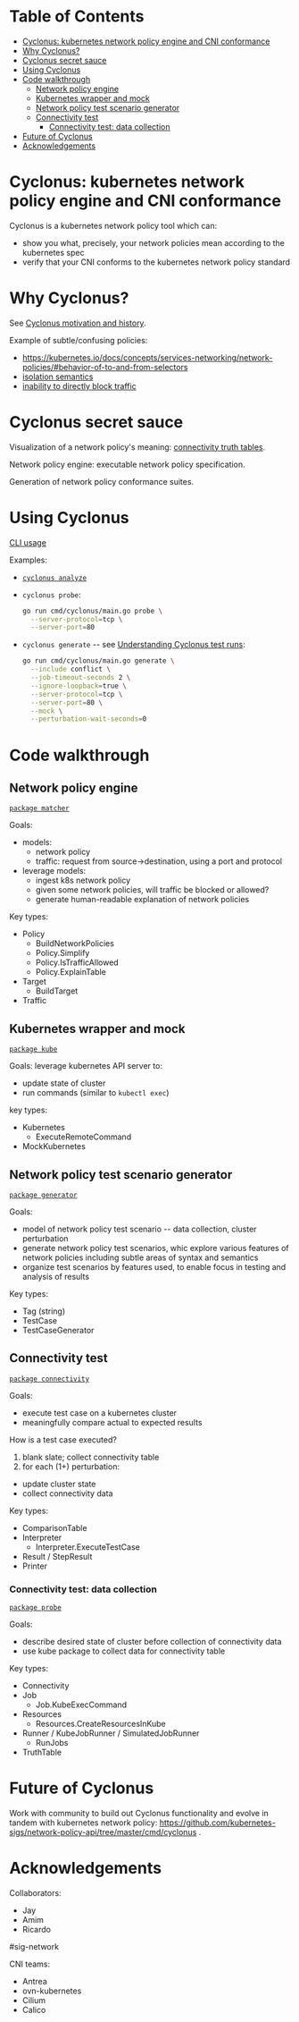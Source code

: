 # Table of Contents

- [Cyclonus: kubernetes network policy engine and CNI conformance](#cyclonus-kubernetes-network-policy-engine-and-cni-conformance)
- [Why Cyclonus?](#why-cyclonus)
- [Cyclonus secret sauce](#cyclonus-secret-sauce)
- [Using Cyclonus](#using-cyclonus)
- [Code walkthrough](#code-walkthrough)
   * [Network policy engine](#network-policy-engine)
   * [Kubernetes wrapper and mock](#kubernetes-wrapper-and-mock)
   * [Network policy test scenario generator](#network-policy-test-scenario-generator)
   * [Connectivity test](#connectivity-test)
      + [Connectivity test: data collection](#connectivity-test-data-collection)
- [Future of Cyclonus](#future-of-cyclonus)
- [Acknowledgements](#acknowledgements)


# Cyclonus: kubernetes network policy engine and CNI conformance

Cyclonus is a kubernetes network policy tool which can:

 - show you what, precisely, your network policies mean according to the kubernetes spec
 - verify that your CNI conforms to the kubernetes network policy standard

# Why Cyclonus?

See [Cyclonus motivation and history](https://github.com/mattfenwick/cyclonus#motivation-and-history).

Example of subtle/confusing policies: 

 - https://kubernetes.io/docs/concepts/services-networking/network-policies/#behavior-of-to-and-from-selectors
 - [isolation semantics](https://kubernetes.io/docs/concepts/services-networking/network-policies/#the-two-sorts-of-pod-isolation)
 - [inability to directly block traffic](https://kubernetes.io/docs/concepts/services-networking/network-policies/#what-you-can-t-do-with-network-policies-at-least-not-yet)

# Cyclonus secret sauce

Visualization of a network policy's meaning: [connectivity truth tables](https://kubernetes.io/blog/2021/04/20/defining-networkpolicy-conformance-cni-providers/#the-first-step-a-validation-framework-for-networkpolicies-that-was-intuitive-to-use-and-understand).

Network policy engine: executable network policy specification.

Generation of network policy conformance suites.


# Using Cyclonus

[CLI usage](../README.md#cli-usage)

Examples:
- [`cyclonus analyze`](../examples/run.sh)
- `cyclonus probe`:

  ```bash
  go run cmd/cyclonus/main.go probe \
    --server-protocol=tcp \
    --server-port=80
  ```

- `cyclonus generate` -- see [Understanding Cyclonus test runs](./test-runs.md):

  ```bash
  go run cmd/cyclonus/main.go generate \
    --include conflict \
    --job-timeout-seconds 2 \
    --ignore-loopback=true \
    --server-protocol=tcp \
    --server-port=80 \
    --mock \
    --perturbation-wait-seconds=0
  ```


# Code walkthrough

## Network policy engine

[`package matcher`](../pkg/matcher)

Goals:
 - models:
   - network policy
   - traffic: request from source->destination, using a port and protocol
 - leverage models:
   - ingest k8s network policy
   - given some network policies, will traffic be blocked or allowed? 
   - generate human-readable explanation of network policies

Key types:
 - Policy
   - BuildNetworkPolicies
   - Policy.Simplify
   - Policy.IsTrafficAllowed
   - Policy.ExplainTable
 - Target
   - BuildTarget
 - Traffic

## Kubernetes wrapper and mock

[`package kube`](../pkg/kube)

Goals: leverage kubernetes API server to:
 - update state of cluster
 - run commands (similar to `kubectl exec`)

key types:
 - Kubernetes
   - ExecuteRemoteCommand
 - MockKubernetes

## Network policy test scenario generator

[`package generator`](../pkg/generator)

Goals:
 - model of network policy test scenario -- data collection, cluster perturbation
 - generate network policy test scenarios, whic explore various features of network 
   policies including subtle areas of syntax and semantics
 - organize test scenarios by features used, to enable focus in testing and analysis of results

Key types:
 - Tag (string)
 - TestCase
 - TestCaseGenerator

## Connectivity test

[`package connectivity`](../pkg/connectivity)

Goals:
 - execute test case on a kubernetes cluster
 - meaningfully compare actual to expected results

How is a test case executed?
 1. blank slate; collect connectivity table
 2. for each (1+) perturbation:
   - update cluster state
   - collect connectivity data

Key types:
 - ComparisonTable
 - Interpreter
   - Interpreter.ExecuteTestCase
 - Result / StepResult
 - Printer

### Connectivity test: data collection

[`package probe`](../pkg/connectivity/probe)

Goals:
 - describe desired state of cluster before collection of connectivity data
 - use kube package to collect data for connectivity table

Key types:
 - Connectivity
 - Job
   - Job.KubeExecCommand
 - Resources
   - Resources.CreateResourcesInKube
 - Runner / KubeJobRunner / SimulatedJobRunner
   - RunJobs
 - TruthTable


# Future of Cyclonus

Work with community to build out Cyclonus functionality and evolve in tandem with kubernetes network policy:
https://github.com/kubernetes-sigs/network-policy-api/tree/master/cmd/cyclonus .

# Acknowledgements

Collaborators:
 - Jay
 - Amim
 - Ricardo

#sig-network

CNI teams:
 - Antrea
 - ovn-kubernetes
 - Cilium
 - Calico
